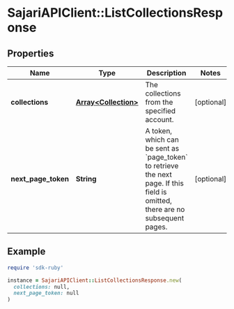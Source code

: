 # SajariAPIClient::ListCollectionsResponse

## Properties

| Name | Type | Description | Notes |
| ---- | ---- | ----------- | ----- |
| **collections** | [**Array&lt;Collection&gt;**](Collection.md) | The collections from the specified account. | [optional] |
| **next_page_token** | **String** | A token, which can be sent as &#x60;page_token&#x60; to retrieve the next page.  If this field is omitted, there are no subsequent pages. | [optional] |

## Example

```ruby
require 'sdk-ruby'

instance = SajariAPIClient::ListCollectionsResponse.new(
  collections: null,
  next_page_token: null
)
```

